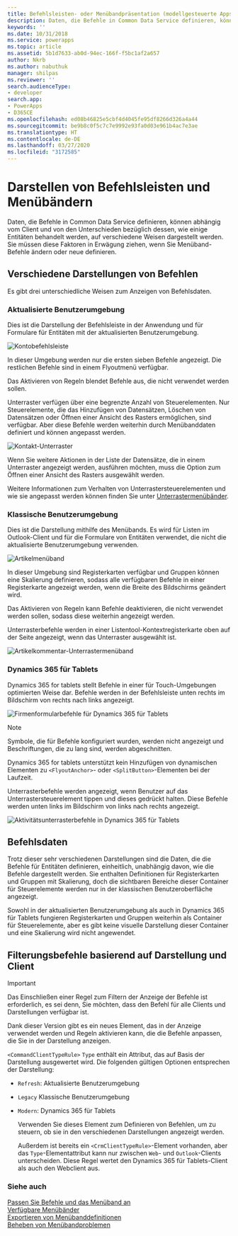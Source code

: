 ```yaml
---
title: Befehlsleisten- oder Menübandpräsentation (modellgesteuerte Apps) | Microsoft Docs
description: Daten, die Befehle in Common Data Service definieren, können abhängig vom Client und von den Unterschieden bezüglich dessen, wie einige Entitäten behandelt werden, auf verschiedene Weisen dargestellt werden. Sie müssen diese Faktoren in Erwägung ziehen, wenn Sie Menüband-Befehle ändern oder neue definieren.
keywords: ''
ms.date: 10/31/2018
ms.service: powerapps
ms.topic: article
ms.assetid: 5b1d7633-ab0d-94ec-166f-f5bc1af2a657
author: Nkrb
ms.author: nabuthuk
manager: shilpas
ms.reviewer: ''
search.audienceType:
- developer
search.app:
- PowerApps
- D365CE
ms.openlocfilehash: ed08b46825e5cbf4d4045fe95df8266d326a4a44
ms.sourcegitcommit: be9b8c0f5c7c7e9992e93fa0d03e961b4ac7e3ae
ms.translationtype: HT
ms.contentlocale: de-DE
ms.lasthandoff: 03/27/2020
ms.locfileid: "3172585"
---
```

# <a name="command-bar-or-ribbon-presentation"></a>Darstellen von Befehlsleisten und Menübändern

<!-- https://docs.microsoft.com/dynamics365/customer-engagement/developer/customize-dev/command-bar-ribbon-presentation -->

Daten, die Befehle in Common Data Service definieren, können abhängig vom Client und von den Unterschieden bezüglich dessen, wie einige Entitäten behandelt werden, auf verschiedene Weisen dargestellt werden. Sie müssen diese Faktoren in Erwägung ziehen, wenn Sie Menüband-Befehle ändern oder neue definieren.
  
<a name="BKMK_DifferentPresentations"></a>   
## <a name="different-presentations-of-commands"></a>Verschiedene Darstellungen von Befehlen  
 Es gibt drei unterschiedliche Weisen zum Anzeigen von Befehlsdaten.  
  
### <a name="updated-user-experience"></a>Aktualisierte Benutzerumgebung  
 Dies ist die Darstellung der Befehlsleiste in der Anwendung und für Formulare für Entitäten mit der aktualisierten Benutzerumgebung.  
  
 ![Kontobefehlsleiste](media/customization-account-grid-command-bar.PNG "Kontobefehlsleiste in Dynamics 365")
  
 In dieser Umgebung werden nur die ersten sieben Befehle angezeigt. Die restlichen Befehle sind in einem Flyoutmenü verfügbar.  
  
 Das Aktivieren von Regeln blendet Befehle aus, die nicht verwendet werden sollen.  
  
 Unterraster verfügen über eine begrenzte Anzahl von Steuerelementen. Nur Steuerelemente, die das Hinzufügen von Datensätzen, Löschen von Datensätzen oder Öffnen einer Ansicht des Rasters ermöglichen, sind verfügbar. Aber diese Befehle werden weiterhin durch Menübanddaten definiert und können angepasst werden.  
  
 ![Kontakt-Unterraster](media/customization-contract-subgrid.PNG "Kontaktunterraster in Dynamics 365")  
  
 Wenn Sie weitere Aktionen in der Liste der Datensätze, die in einem Unterraster angezeigt werden, ausführen möchten, muss die Option zum Öffnen einer Ansicht des Rasters ausgewählt werden.  
  
 Weitere Informationen zum Verhalten von Unterrastersteuerelementen und wie sie angepasst werden können finden Sie unter [Unterrastermenübänder](/dynamics365/customer-engagement/developer/customize-dev/ribbons-available-microsoft-dynamics-365#BKMK_SubGridRibbons).  
  
### <a name="classic-user-experience"></a>Klassische Benutzerumgebung  
 Dies ist die Darstellung mithilfe des Menübands. Es wird für Listen im Outlook-Client und für die Formulare von Entitäten verwendet, die nicht die aktualisierte Benutzerumgebung verwenden.  
  
 ![Artikelmenüband](media/customization-article-ribbon.PNG "Artikelmenüband in Dynamics 365")  
  
 In dieser Umgebung sind Registerkarten verfügbar und Gruppen können eine Skalierung definieren, sodass alle verfügbaren Befehle in einer Registerkarte angezeigt werden, wenn die Breite des Bildschirms geändert wird.  
  
 Das Aktivieren von Regeln kann Befehle deaktivieren, die nicht verwendet werden sollen, sodass diese weiterhin angezeigt werden.  
  
 Unterrasterbefehle werden in einer Listentool-Kontextregisterkarte oben auf der Seite angezeigt, wenn das Unterraster ausgewählt ist.  
  
 ![Artikelkommentar-Unterrastermenüband](media/customization-article-comments-subgrid-ribbon.PNG "Artikelkommentar-Unterrastermenüband in Dynamics 365")  
  
<a name="BKMK_CRMForTablets"></a>   
### <a name="dynamics-365-for-tablets"></a>Dynamics 365 für Tablets  
 Dynamics 365 for tablets stellt Befehle in einer für Touch-Umgebungen optimierten Weise dar. Befehle werden in der Befehlsleiste unten rechts im Bildschirm von rechts nach links angezeigt.  
  
 ![Firmenformularbefehle für Dynamics 365 für Tablets](media/customization-nobile-app-account-form-command.PNG "Firmenformularbefehle für Dynamics 365 für Tablets")  
  
> [!NOTE]
>  Symbole, die für Befehle konfiguriert wurden, werden nicht angezeigt und Beschriftungen, die zu lang sind, werden abgeschnitten.  
> 
> Dynamics 365 for tablets unterstützt kein Hinzufügen von dynamischen Elementen zu `<FlyoutAnchor>`- oder `<SplitButton>`-Elementen bei der Laufzeit.  
  
 Unterrasterbefehle werden angezeigt, wenn Benutzer auf das Unterrastersteuerelement tippen und dieses gedrückt halten. Diese Befehle werden unten links im Bildschirm von links nach rechts angezeigt.  
  
 ![Aktivitätsunterrasterbefehle in Dynamics 365 für Tablets](media/customization-mobile-app-activity-subgrid.PNG "Aktivitätsunterrasterbefehle in Dynamics 365 für Tablets")  
  
<a name="BKMK_CommandData"></a>   
## <a name="command-data"></a>Befehlsdaten  
 Trotz dieser sehr verschiedenen Darstellungen sind die Daten, die die Befehle für Entitäten definieren, einheitlich, unabhängig davon, wie die Befehle dargestellt werden. Sie enthalten Definitionen für Registerkarten und Gruppen mit Skalierung, doch die sichtbaren Bereiche dieser Container für Steuerelemente werden nur in der klassischen Benutzeroberfläche angezeigt.  
  
 Sowohl in der aktualisierten Benutzerumgebung als auch in Dynamics 365 für Tablets fungieren Registerkarten und Gruppen weiterhin als Container für Steuerelemente, aber es gibt keine visuelle Darstellung dieser Container und eine Skalierung wird nicht angewendet.  
  
<a name="BKMK_FilteringCommands"></a>   
## <a name="filtering-commands-based-on-presentation-and-client"></a>Filterungsbefehle basierend auf Darstellung und Client  
  
> [!IMPORTANT]
>  Das Einschließen einer Regel zum Filtern der Anzeige der Befehle ist erforderlich, es sei denn, Sie möchten, dass den Befehl für alle Clients und Darstellungen verfügbar ist.  
  
 Dank dieser Version gibt es ein neues Element, das in der Anzeige verwendet werden und Regeln aktivieren kann, die die Befehle anpassen, die Sie in der Darstellung anzeigen.  
  
 `<CommandClientTypeRule>` `Type` enthält ein Attribut, das auf Basis der Darstellung ausgewertet wird. Die folgenden gültigen Optionen entsprechen der Darstellung:  
  
- `Refresh`: Aktualisierte Benutzerumgebung  
  
- `Legacy` Klassische Benutzerumgebung  
  
- `Modern`: Dynamics 365 für Tablets  
  
  Verwenden Sie dieses Element zum Definieren von Befehlen, um zu steuern, ob sie in den verschiedenen Darstellungen angezeigt werden.  
  
  Außerdem ist bereits ein `<CrmClientTypeRule>`-Element vorhanden, aber das `Type`-Elementattribut kann nur zwischen `Web`- und `Outlook`-Clients unterscheiden. Diese Regel wertet den Dynamics 365 für Tablets-Client als auch den Webclient aus.  
  
### <a name="see-also"></a>Siehe auch  
 [Passen Sie Befehle und das Menüband an](customize-commands-ribbon.md)   
 [Verfügbare Menübänder](/dynamics365/customer-engagement/developer/customize-dev/ribbons-available-microsoft-dynamics-365)   
 [Exportieren von Menübanddefinitionen](export-ribbon-definitions.md)   
 [Beheben von Menübandproblemen](https://support.microsoft.com/help/4552163)
